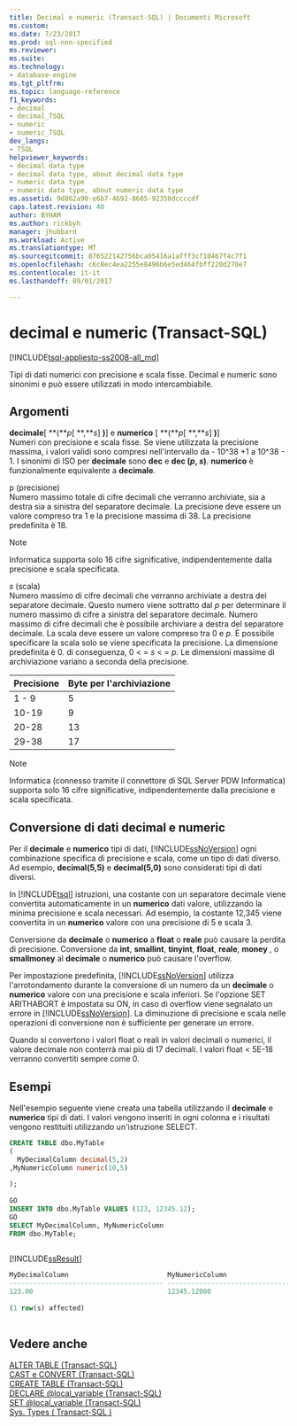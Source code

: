 ```yaml
---
title: Decimal e numeric (Transact-SQL) | Documenti Microsoft
ms.custom: 
ms.date: 7/23/2017
ms.prod: sql-non-specified
ms.reviewer: 
ms.suite: 
ms.technology:
- database-engine
ms.tgt_pltfrm: 
ms.topic: language-reference
f1_keywords:
- decimal
- decimal_TSQL
- numeric
- numeric_TSQL
dev_langs:
- TSQL
helpviewer_keywords:
- decimal data type
- decimal data type, about decimal data type
- numeric data type
- numeric data type, about numeric data type
ms.assetid: 9d862a90-e6b7-4692-8605-92358dccccdf
caps.latest.revision: 40
author: BYHAM
ms.author: rickbyh
manager: jhubbard
ms.workload: Active
ms.translationtype: MT
ms.sourcegitcommit: 876522142756bca05416a1afff3cf10467f4c7f1
ms.openlocfilehash: c6c8ec4ea2255e8496b6e5ed464fbff220d270e7
ms.contentlocale: it-it
ms.lasthandoff: 09/01/2017

---
```

# <a name="decimal-and-numeric-transact-sql"></a>decimal e numeric (Transact-SQL)
[!INCLUDE[tsql-appliesto-ss2008-all_md](../../includes/tsql-appliesto-ss2008-all-md.md)]

Tipi di dati numerici con precisione e scala fisse. Decimal e numeric sono sinonimi e può essere utilizzati in modo intercambiabile.
  
## <a name="arguments"></a>Argomenti  
**decimale**[ **(***p*[ **,***s*] **)**] e **numerico** [ **(***p*[ **,***s*] **)**]  
Numeri con precisione e scala fisse. Se viene utilizzata la precisione massima, i valori validi sono compresi nell'intervallo da - 10^38 +1 a 10^38 - 1. I sinonimi di ISO per **decimale** sono **dec** e **dec (***p*, *s***)**. **numerico** è funzionalmente equivalente a **decimale**.
  
p (precisione)  
Numero massimo totale di cifre decimali che verranno archiviate, sia a destra sia a sinistra del separatore decimale. La precisione deve essere un valore compreso tra 1 e la precisione massima di 38. La precisione predefinita è 18.
  
> [!NOTE]  
>  Informatica supporta solo 16 cifre significative, indipendentemente dalla precisione e scala specificata.  
  
*s* (scala)  
Numero massimo di cifre decimali che verranno archiviate a destra del separatore decimale. Questo numero viene sottratto dal *p* per determinare il numero massimo di cifre a sinistra del separatore decimale. Numero massimo di cifre decimali che è possibile archiviare a destra del separatore decimale. La scala deve essere un valore compreso tra 0 e *p*. È possibile specificare la scala solo se viene specificata la precisione. La dimensione predefinita è 0. di conseguenza, 0 < = *s* \< =  *p*. Le dimensioni massime di archiviazione variano a seconda della precisione.
  
|Precisione|Byte per l'archiviazione|  
|---|---|
|1 - 9|5|  
|10-19|9|  
|20-28|13|  
|29-38|17|  
  
> [!NOTE]  
>  Informatica (connesso tramite il connettore di SQL Server PDW Informatica) supporta solo 16 cifre significative, indipendentemente dalla precisione e scala specificata.  
  
## <a name="converting-decimal-and-numeric-data"></a>Conversione di dati decimal e numeric
Per il **decimale** e **numerico** tipi di dati, [!INCLUDE[ssNoVersion](../../includes/ssnoversion-md.md)] ogni combinazione specifica di precisione e scala, come un tipo di dati diverso. Ad esempio, **decimal(5,5)** e **decimal(5,0)** sono considerati tipi di dati diversi.
  
In [!INCLUDE[tsql](../../includes/tsql-md.md)] istruzioni, una costante con un separatore decimale viene convertita automaticamente in un **numerico** dati valore, utilizzando la minima precisione e scala necessari. Ad esempio, la costante 12,345 viene convertita in un **numerico** valore con una precisione di 5 e scala 3.
  
Conversione da **decimale** o **numerico** a **float** o **reale** può causare la perdita di precisione. Conversione da **int**, **smallint**, **tinyint**, **float**, **reale**, **money** , o **smallmoney** al **decimale** o **numerico** può causare l'overflow.
  
Per impostazione predefinita, [!INCLUDE[ssNoVersion](../../includes/ssnoversion-md.md)] utilizza l'arrotondamento durante la conversione di un numero da un **decimale** o **numerico** valore con una precisione e scala inferiori. Se l'opzione SET ARITHABORT è impostata su ON, in caso di overflow viene segnalato un errore in [!INCLUDE[ssNoVersion](../../includes/ssnoversion-md.md)]. La diminuzione di precisione e scala nelle operazioni di conversione non è sufficiente per generare un errore.
  
Quando si convertono i valori float o reali in valori decimali o numerici, il valore decimale non conterrà mai più di 17 decimali. I valori float < 5E-18 verranno convertiti sempre come 0.
  
## <a name="examples"></a>Esempi  
Nell'esempio seguente viene creata una tabella utilizzando il **decimale** e **numerico** tipi di dati.  I valori vengono inseriti in ogni colonna e i risultati vengono restituiti utilizzando un'istruzione SELECT.
  
```sql
CREATE TABLE dbo.MyTable  
(  
  MyDecimalColumn decimal(5,2)  
,MyNumericColumn numeric(10,5)
  
);  
  
GO  
INSERT INTO dbo.MyTable VALUES (123, 12345.12);  
GO  
SELECT MyDecimalColumn, MyNumericColumn  
FROM dbo.MyTable;  
  
```  
  
[!INCLUDE[ssResult](../../includes/ssresult-md.md)]
  
```sql
MyDecimalColumn                         MyNumericColumn  
--------------------------------------- ---------------------------------------  
123.00                                  12345.12000  
  
(1 row(s) affected)  
  
```  
  
## <a name="see-also"></a>Vedere anche
[ALTER TABLE &#40;Transact-SQL&#41;](../../t-sql/statements/alter-table-transact-sql.md)  
[CAST e CONVERT &#40;Transact-SQL&#41;](../../t-sql/functions/cast-and-convert-transact-sql.md)  
[CREATE TABLE &#40;Transact-SQL&#41;](../../t-sql/statements/create-table-transact-sql.md)  
[DECLARE @local_variable &#40;Transact-SQL&#41;](../../t-sql/language-elements/declare-local-variable-transact-sql.md)  
[SET @local_variable &#40;Transact-SQL&#41;](../../t-sql/language-elements/set-local-variable-transact-sql.md)  
[Sys. Types &#40; Transact-SQL &#41;](../../relational-databases/system-catalog-views/sys-types-transact-sql.md)
  
  

